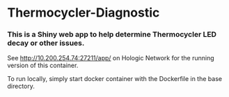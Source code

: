 # Thermocycler-Diagnostic
### This is a Shiny web app to help determine Thermocycler LED decay or other issues.

See http://10.200.254.74:27211/app/ on Hologic Network for the running version of this container.

To run locally, simply start docker container with the Dockerfile in the base directory.